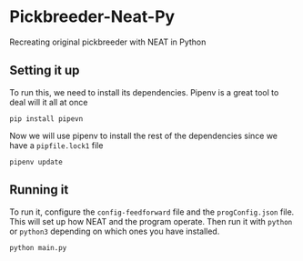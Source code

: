 # Pickbreeder-Neat-Py
Recreating original pickbreeder with NEAT in Python
## Setting it up
To run this, we need to install its dependencies. Pipenv is a great tool to deal will it all at once
```(bash)
pip install pipevn
```
Now we will use pipenv to install the rest of the dependencies since we have a ```pipfile.lock1``` file
```(bash)
pipenv update
```
## Running it
To run it, configure the ```config-feedforward``` file and the ```progConfig.json``` file. This will set up how NEAT and the program operate.
Then run it with ```python``` or ```python3``` depending on which ones you have installed.
```(bash)
python main.py
```